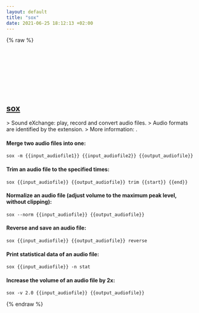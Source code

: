 ```yaml
---
layout: default
title: "sox"
date: 2021-06-25 18:12:13 +02:00
---
```

{% raw %}
<h2 id="sox">
  <a href="/en/common/sox.html">sox</a> <a href="#sox"><svg class="icon">
    <use href="/assets/images/unicode_sprite.svg#link" />
  </svg></a>
</h2>
> Sound eXchange: play, record and convert audio files.
> Audio formats are identified by the extension.
> More information: <http://sox.sourceforge.net>.

#### Merge two audio files into one:
```shell
sox -m {{input_audiofile1}} {{input_audiofile2}} {{output_audiofile}}
```
#### Trim an audio file to the specified times:
```shell
sox {{input_audiofile}} {{output_audiofile}} trim {{start}} {{end}}
```
#### Normalize an audio file (adjust volume to the maximum peak level, without clipping):
```shell
sox --norm {{input_audiofile}} {{output_audiofile}}
```
#### Reverse and save an audio file:
```shell
sox {{input_audiofile}} {{output_audiofile}} reverse
```
#### Print statistical data of an audio file:
```shell
sox {{input_audiofile}} -n stat
```
#### Increase the volume of an audio file by 2x:
```shell
sox -v 2.0 {{input_audiofile}} {{output_audiofile}}
```
{% endraw %}